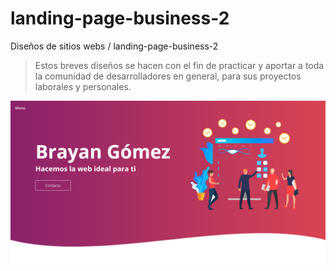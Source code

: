 # landing-page-business-2

Diseños de sitios webs / landing-page-business-2
> Estos breves diseños se hacen con el fin de practicar y aportar a toda la comunidad de desarrolladores en general, para sus proyectos laborales y personales.

![preview web site.](https://github.com/brayangomez22/landing-page-business-2/blob/master/preview.png)
